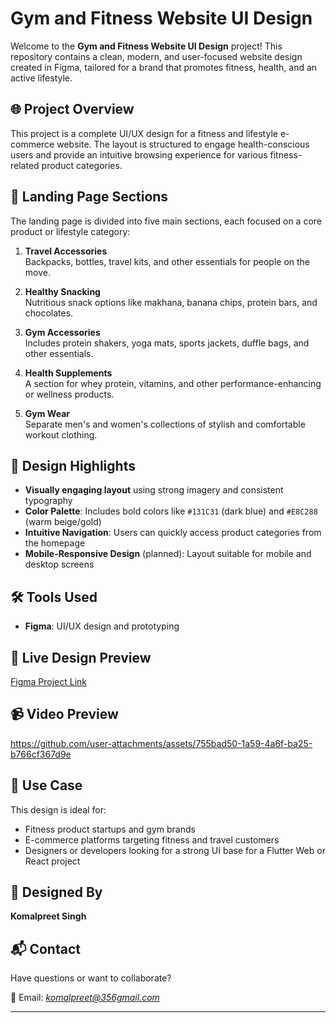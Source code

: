 # Gym and Fitness Website UI Design

Welcome to the **Gym and Fitness Website UI Design** project! This repository contains a clean, modern, and user-focused website design created in Figma, tailored for a brand that promotes fitness, health, and an active lifestyle.

## 🌐 Project Overview

This project is a complete UI/UX design for a fitness and lifestyle e-commerce website. The layout is structured to engage health-conscious users and provide an intuitive browsing experience for various fitness-related product categories.

## 🧩 Landing Page Sections

The landing page is divided into five main sections, each focused on a core product or lifestyle category:

1. **Travel Accessories**  
   Backpacks, bottles, travel kits, and other essentials for people on the move.

2. **Healthy Snacking**  
   Nutritious snack options like makhana, banana chips, protein bars, and chocolates.

3. **Gym Accessories**  
   Includes protein shakers, yoga mats, sports jackets, duffle bags, and other essentials.

4. **Health Supplements**  
   A section for whey protein, vitamins, and other performance-enhancing or wellness products.

5. **Gym Wear**  
   Separate men's and women's collections of stylish and comfortable workout clothing.

## 🎨 Design Highlights

- **Visually engaging layout** using strong imagery and consistent typography  
- **Color Palette**: Includes bold colors like `#131C31` (dark blue) and `#E8C288` (warm beige/gold)  
- **Intuitive Navigation**: Users can quickly access product categories from the homepage  
- **Mobile-Responsive Design** (planned): Layout suitable for mobile and desktop screens  

## 🛠 Tools Used

- **Figma**: UI/UX design and prototyping

## 🔗 Live Design Preview

[Figma Project Link](https://www.figma.com/design/NLmUI3QWfviLcQimLJx7zl/website-desgin-gym?t=T1wLcjJcSs87stDN-0)

## 📹 Video Preview


https://github.com/user-attachments/assets/755bad50-1a59-4a6f-ba25-b766cf367d9e


## 🚀 Use Case

This design is ideal for:

- Fitness product startups and gym brands  
- E-commerce platforms targeting fitness and travel customers  
- Designers or developers looking for a strong UI base for a Flutter Web or React project  

## 👤 Designed By

**Komalpreet Singh**

## 📬 Contact

Have questions or want to collaborate?

📧 Email: *komalpreet@356gmail.com* 

---
